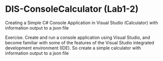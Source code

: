 # DIS-ConsoleCalculator (Lab1-2)
Creating a Simple C# Console Application in Visual Studio (Calculator) with information output to a json file

Exercise. Create and run a console application using Visual Studio, and become familiar with some of the features of the Visual Studio integrated development environment (IDE). So create a simple calculator with information output to a json file
